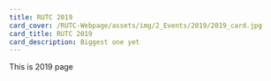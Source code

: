 ```yaml
---
title: RUTC 2019
card_cover: /RUTC-Webpage/assets/img/2_Events/2019/2019_card.jpg
card_title: RUTC 2019
card_description: Biggest one yet
---
```


This is 2019 page